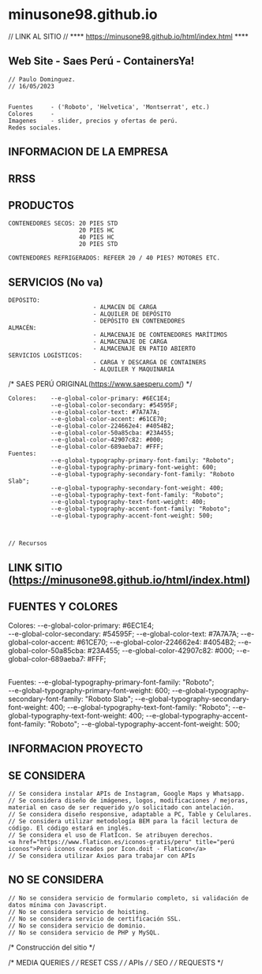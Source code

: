 # minusone98.github.io

// LINK AL SITIO //
**** https://minusone98.github.io/html/index.html ****

## Web Site - Saes Perú - ContainersYa! 
    // Paulo Dominguez. 
    // 16/05/2023

    
    Fuentes     - ('Roboto', 'Helvetica', 'Montserrat', etc.)
    Colores     -
    Imagenes    - slider, precios y ofertas de perú.
    Redes sociales.

## INFORMACION DE LA EMPRESA

## RRSS

## PRODUCTOS

    CONTENEDORES SECOS: 20 PIES STD                                  
                        20 PIES HC
                        40 PIES HC
                        20 PIES STD

    CONTENEDORES REFRIGERADOS: REFEER 20 / 40 PIES? MOTORES ETC.

## SERVICIOS (No va)
    DEPÓSITO:               
                            - ALMACEN DE CARGA
                            - ALQUILER DE DEPÓSITO
                            - DEPÓSITO EN CONTENEDORES
    ALMACÉN:                
                            - ALMACENAJE DE CONTENEDORES MARÍTIMOS                
                            - ALMACENAJE DE CARGA                
                            - ALMACENAJE EN PATIO ABIERTO                
    SERVICIOS LOGÍSTICOS: 
                            - CARGA Y DESCARGA DE CONTAINERS        
                            - ALQUILER Y MAQUINARIA



/* SAES PERÚ ORIGINAL(https://www.saesperu.com/) */

    Colores:    --e-global-color-primary: #6EC1E4;
                --e-global-color-secondary: #54595F;
                --e-global-color-text: #7A7A7A;
                --e-global-color-accent: #61CE70;
                --e-global-color-224662e4: #4054B2;
                --e-global-color-50a85cba: #23A455;
                --e-global-color-42907c82: #000;
                --e-global-color-689aeba7: #FFF;
    Fuentes:                
                --e-global-typography-primary-font-family: "Roboto";
                --e-global-typography-primary-font-weight: 600;
                --e-global-typography-secondary-font-family: "Roboto Slab";
                --e-global-typography-secondary-font-weight: 400;
                --e-global-typography-text-font-family: "Roboto";
                --e-global-typography-text-font-weight: 400;
                --e-global-typography-accent-font-family: "Roboto";
                --e-global-typography-accent-font-weight: 500;



    // Recursos

## LINK SITIO (https://minusone98.github.io/html/index.html) 

## FUENTES Y  COLORES          
Colores:      --e-global-color-primary: #6EC1E4;                          
                --e-global-color-secondary: #54595F;
                --e-global-color-text: #7A7A7A;
                --e-global-color-accent: #61CE70;
                --e-global-color-224662e4: #4054B2;
                --e-global-color-50a85cba: #23A455;
                --e-global-color-42907c82: #000;
                --e-global-color-689aeba7: #FFF;
##                
Fuentes:        --e-global-typography-primary-font-family: "Roboto";           
                --e-global-typography-primary-font-weight: 600;
                --e-global-typography-secondary-font-family: "Roboto Slab";
                --e-global-typography-secondary-font-weight: 400;
                --e-global-typography-text-font-family: "Roboto";
                --e-global-typography-text-font-weight: 400;
                --e-global-typography-accent-font-family: "Roboto";
                --e-global-typography-accent-font-weight: 500;



## INFORMACION PROYECTO

## SE CONSIDERA

    // Se considera instalar APIs de Instagram, Google Maps y Whatsapp.
    // Se considera diseño de imágenes, logos, modificaciones / mejoras, material en caso de ser requerido y/o solicitado con antelación.
    // Se considera diseño responsive, adaptable a PC, Table y Celulares. 
    // Se considera utilizar metodología BEM para la fácil lectura de código. El código estará en inglés.
    // Se considera el uso de FlatIcon. Se atribuyen derechos.
    <a href="https://www.flaticon.es/iconos-gratis/peru" title="perú iconos">Perú iconos creados por Icon.doit - Flaticon</a>
    // Se considera utilizar Axios para trabajar con APIs

## NO SE CONSIDERA

    // No se considera servicio de formulario completo, si validación de datos mínima con Javascript.
    // No se considera servicio de hoisting.
    // No se considera servicio de certificación SSL.
    // No se considera servicio de dominio.
    // No se considera servicio de PHP y MySQL.


/* Construcción del sitio */


/* MEDIA QUERIES */
/* RESET CSS */
/* APIs */
/* SEO */
/* REQUESTS */
